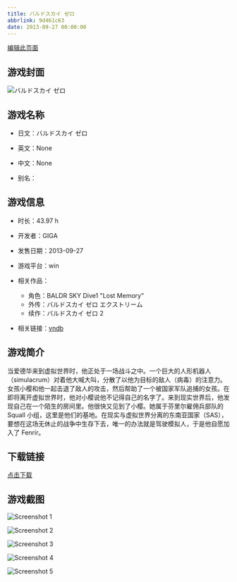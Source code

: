 ```yaml
---
title: バルドスカイ ゼロ
abbrlink: 9d461c63
date: 2013-09-27 00:00:00
---
```

[编辑此页面](https://github.com/ACG-3/ADV3-source/blob/main/source/_posts/games/%E3%83%90%E3%83%AB%E3%83%89%E3%82%B9%E3%82%AB%E3%82%A4%20%E3%82%BC%E3%83%AD.md)

## 游戏封面

![バルドスカイ ゼロ](https://pan.timero.xyz/d/onedrive/img_lib_001/%E3%83%90%E3%83%AB%E3%83%89%E3%82%B9%E3%82%AB%E3%82%A4%20%E3%82%BC%E3%83%AD_cover.avif)


## 游戏名称

- 日文：バルドスカイ ゼロ
- 英文：None
- 中文：None

- 别名：


## 游戏信息

- 时长：43.97 h
- 开发者：GIGA
- 发售日期：2013-09-27
- 游戏平台：win
- 相关作品：
   - 角色：BALDR SKY Dive1 "Lost Memory"
   - 外传：バルドスカイ ゼロ エクストリーム
   - 续作：バルドスカイ ゼロ 2

- 相关链接：[vndb](https://vndb.org/v10833)


## 游戏简介

当爱德华来到虚拟世界时，他正处于一场战斗之中。一个巨大的人形机器人（simulacrum）对着他大喊大叫，分散了以他为目标的敌人（病毒）的注意力。女孩小樱和他一起击退了敌人的攻击，然后帮助了一个被国家军队追捕的女孩。在即将离开虚拟世界时，他对小樱说他不记得自己的名字了。来到现实世界后，他发现自己在一个陌生的房间里。他很快又见到了小樱。她属于芬里尔雇佣兵部队的 Squall 小组，这里是他们的基地。在现实与虚拟世界分离的东南亚国家（SAS），要想在这场无休止的战争中生存下去，唯一的办法就是驾驶模拟人，于是他自愿加入了 Fenrir。




## 下载链接

[点击下载](https://pan.timero.xyz/onedrive/adv_lib_001/%E3%83%90%E3%83%AB%E3%83%89%E3%82%B9%E3%82%AB%E3%82%A4%20%E3%82%BC%E3%83%AD)


## 游戏截图


![Screenshot 1](https://pan.timero.xyz/d/onedrive/img_lib_001/%E3%83%90%E3%83%AB%E3%83%89%E3%82%B9%E3%82%AB%E3%82%A4%20%E3%82%BC%E3%83%AD_Screenshot_1.avif)

![Screenshot 2](https://pan.timero.xyz/d/onedrive/img_lib_001/%E3%83%90%E3%83%AB%E3%83%89%E3%82%B9%E3%82%AB%E3%82%A4%20%E3%82%BC%E3%83%AD_Screenshot_2.avif)

![Screenshot 3](https://pan.timero.xyz/d/onedrive/img_lib_001/%E3%83%90%E3%83%AB%E3%83%89%E3%82%B9%E3%82%AB%E3%82%A4%20%E3%82%BC%E3%83%AD_Screenshot_3.avif)

![Screenshot 4](https://pan.timero.xyz/d/onedrive/img_lib_001/%E3%83%90%E3%83%AB%E3%83%89%E3%82%B9%E3%82%AB%E3%82%A4%20%E3%82%BC%E3%83%AD_Screenshot_4.avif)

![Screenshot 5](https://pan.timero.xyz/d/onedrive/img_lib_001/%E3%83%90%E3%83%AB%E3%83%89%E3%82%B9%E3%82%AB%E3%82%A4%20%E3%82%BC%E3%83%AD_Screenshot_5.avif)


